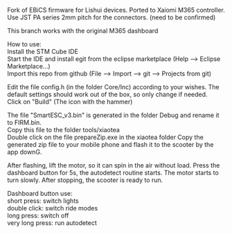 Fork of EBiCS firmware for Lishui devices. Ported to Xaiomi M365 controller. 
Use JST PA series 2mm pitch for the connectors. (need to be confirmed) 

This branch works with the original M365 dashboard  

How to use:  
Install the STM Cube IDE  
Start the IDE and install egit from the eclipse marketplace (Help --> Eclipse Marketplace...)  
Import this repo from github (File --> Import --> git --> Projects from git)  

Edit the file config.h (in the folder Core/Inc) according to your wishes. The default settings should work out of the box, so only change if needed.  
Click on "Build" (The icon with the hammer)  

The file "SmartESC_v3.bin" is generated in the folder Debug and rename it to FIRM.bin.  
Copy this file to the folder tools/xiaotea  
Double click on the file prepareZip.exe in the xiaotea folder 
Copy the generated zip file to your mobile phone and flash it to the scooter by the app downG.

After flashing, lift the motor, so it can spin in the air without load. Press the dashboard button for 5s, the autodetect routine starts. The motor starts to turn slowly. After stopping, the scooter is ready to run.  

Dashboard button use:  
short press: switch lights  
double click: switch ride modes  
long press: switch off  
very long press: run autodetect  



